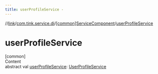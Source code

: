 ```yaml
---
title: userProfileService -
---
```

//[link](../../index.md)/[com.tink.service.di](../index.md)/[[common]ServiceComponent](index.md)/[userProfileService](user-profile-service.md)



# userProfileService  
[common]  
Content  
abstract val [userProfileService](user-profile-service.md): [UserProfileService](../../com.tink.service.user/[common]-user-profile-service/index.md)  



